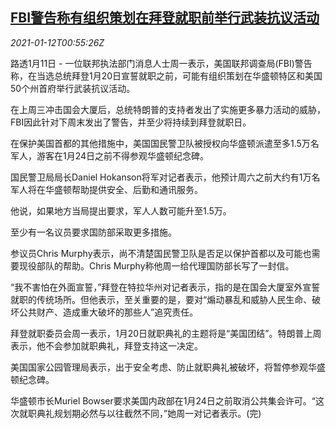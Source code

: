 <!--1610414596000-->
[FBI警告称有组织策划在拜登就职前举行武装抗议活动](https://cn.reuters.com/article/fbi-warning-violence-0111-mon-idCNKBS29H03A)
------

<div><i>2021-01-12T00:55:26Z</i></div><p>路透1月11日 - 一位联邦执法部门消息人士周一表示，美国联邦调查局(FBI)警告称，在当选总统拜登1月20日宣誓就职之前，可能有组织策划在华盛顿特区和美国50个州首府举行武装抗议活动。</p><p>在上周三冲击国会大厦后，总统特朗普的支持者发出了实施更多暴力活动的威胁，FBI因此针对下周末发出了警告，并至少将持续到拜登就职日。</p><p>在保护美国首都的其他措施中，美国国民警卫队被授权向华盛顿派遣至多1.5万名军人，游客在1月24日之前不得参观华盛顿纪念碑。</p><p>国民警卫局局长Daniel Hokanson将军对记者表示，他预计周六之前大约有1万名军人将在华盛顿帮助提供安全、后勤和通讯服务。</p><p>他说，如果地方当局提出要求，军人人数可能升至1.5万。</p><p>至少有一名议员要求国防部采取更多措施。</p><p>参议员Chris Murphy表示，尚不清楚国民警卫队是否足以保护首都以及可能也需要现役部队的帮助。Chris Murphy称他周一给代理国防部长写了一封信。</p><p>“我不害怕在外面宣誓，”拜登在特拉华州对记者表示，指的是在国会大厦室外宣誓就职的传统场所。但他表示，至关重要的是，要对“煽动暴乱和威胁人民生命、破坏公共财产、造成重大破坏的那些人”追究责任。</p><p>拜登就职委员会周一表示，1月20日就职典礼的主题将是“美国团结”。特朗普上周表示，他不会参加就职典礼，拜登支持这一决定。</p><p>美国国家公园管理局表示，出于安全考虑、防止就职典礼被破坏，将暂停参观华盛顿纪念碑。</p><p>华盛顿市长Muriel Bowser要求美国内政部在1月24日之前取消公共集会许可。“这次就职典礼规划期必然与以往截然不同，”她周一对记者表示。(完)</p>

